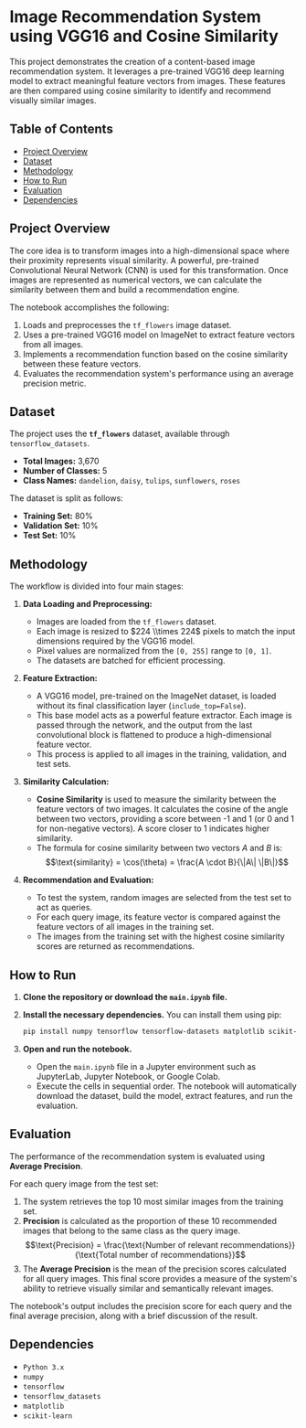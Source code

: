 # Image Recommendation System using VGG16 and Cosine Similarity

This project demonstrates the creation of a content-based image recommendation system. It leverages a pre-trained VGG16 deep learning model to extract meaningful feature vectors from images. These features are then compared using cosine similarity to identify and recommend visually similar images.

## Table of Contents

  - [Project Overview](#project-overview)
  - [Dataset](#dataset)
  - [Methodology](#methodology)
  - [How to Run](#how-to-run)
  - [Evaluation](#evaluation)
  - [Dependencies](#dependencies)

## Project Overview

The core idea is to transform images into a high-dimensional space where their proximity represents visual similarity. A powerful, pre-trained Convolutional Neural Network (CNN) is used for this transformation. Once images are represented as numerical vectors, we can calculate the similarity between them and build a recommendation engine.

The notebook accomplishes the following:

1.  Loads and preprocesses the `tf_flowers` image dataset.
2.  Uses a pre-trained VGG16 model on ImageNet to extract feature vectors from all images.
3.  Implements a recommendation function based on the cosine similarity between these feature vectors.
4.  Evaluates the recommendation system's performance using an average precision metric.

## Dataset

The project uses the **`tf_flowers`** dataset, available through `tensorflow_datasets`.

  - **Total Images:** 3,670
  - **Number of Classes:** 5
  - **Class Names:** `dandelion`, `daisy`, `tulips`, `sunflowers`, `roses`

The dataset is split as follows:

  - **Training Set:** 80%
  - **Validation Set:** 10%
  - **Test Set:** 10%

## Methodology

The workflow is divided into four main stages:

1.  **Data Loading and Preprocessing:**

      - Images are loaded from the `tf_flowers` dataset.
      - Each image is resized to $224 \\times 224$ pixels to match the input dimensions required by the VGG16 model.
      - Pixel values are normalized from the `[0, 255]` range to `[0, 1]`.
      - The datasets are batched for efficient processing.

2.  **Feature Extraction:**

      - A VGG16 model, pre-trained on the ImageNet dataset, is loaded without its final classification layer (`include_top=False`).
      - This base model acts as a powerful feature extractor. Each image is passed through the network, and the output from the last convolutional block is flattened to produce a high-dimensional feature vector.
      - This process is applied to all images in the training, validation, and test sets.

3.  **Similarity Calculation:**

      - **Cosine Similarity** is used to measure the similarity between the feature vectors of two images. It calculates the cosine of the angle between two vectors, providing a score between -1 and 1 (or 0 and 1 for non-negative vectors). A score closer to 1 indicates higher similarity.
      - The formula for cosine similarity between two vectors $A$ and $B$ is:
        $$\text{similarity} = \cos(\theta) = \frac{A \cdot B}{\|A\| \|B\|}$$

4.  **Recommendation and Evaluation:**

      - To test the system, random images are selected from the test set to act as queries.
      - For each query image, its feature vector is compared against the feature vectors of all images in the training set.
      - The images from the training set with the highest cosine similarity scores are returned as recommendations.

## How to Run

1.  **Clone the repository or download the `main.ipynb` file.**

2.  **Install the necessary dependencies.** You can install them using pip:

    ```bash
    pip install numpy tensorflow tensorflow-datasets matplotlib scikit-learn
    ```

3.  **Open and run the notebook.**

      - Open the `main.ipynb` file in a Jupyter environment such as JupyterLab, Jupyter Notebook, or Google Colab.
      - Execute the cells in sequential order. The notebook will automatically download the dataset, build the model, extract features, and run the evaluation.

## Evaluation

The performance of the recommendation system is evaluated using **Average Precision**.

For each query image from the test set:

1.  The system retrieves the top 10 most similar images from the training set.
2.  **Precision** is calculated as the proportion of these 10 recommended images that belong to the same class as the query image.
    $$\text{Precision} = \frac{\text{Number of relevant recommendations}}{\text{Total number of recommendations}}$$
3.  The **Average Precision** is the mean of the precision scores calculated for all query images. This final score provides a measure of the system's ability to retrieve visually similar and semantically relevant images.

The notebook's output includes the precision score for each query and the final average precision, along with a brief discussion of the result.

## Dependencies

  - `Python 3.x`
  - `numpy`
  - `tensorflow`
  - `tensorflow_datasets`
  - `matplotlib`
  - `scikit-learn`
